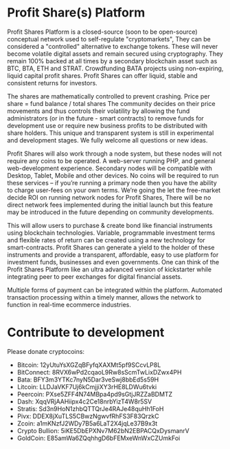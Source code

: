# Profit Share(s) Platform

Profit Shares Platform is a closed-source (soon to be open-source) conceptual network used to self-regulate "cryptomarkets",
They can be considered a "controlled" alternative to exchange tokens. These will never become volatile digital assets and remain secured using cryptography. They remain 100% backed at all times by a secondary blockchain asset such as BTC, BTA, ETH and STRAT. Crowdfunding BATA projects using non-expiring, liquid capital profit shares. Profit Shares can offer liquid, stable and consistent returns for investors.

The shares are mathematically controlled to prevent crashing. Price per share = fund balance / total shares
The community decides on their price movements and thus controls their volatility by allowing the fund administrators (or in the future - smart contracts) to remove funds for development use or require new business profits to be distributed with share holders. This unique and transparent system is still in experimental and development stages. We fully welcome all questions or new ideas.

Profit Shares will also work through a node system, but these nodes will not require any coins to be operated. A web-server running PHP, and general web-development experience. Secondary nodes will be compatible with Desktop, Tablet, Mobile and other devices. No coins will be required to run these services – if you’re running a primary node then you have the ability to charge user-fees on your own terms. We’re going the let the free-market decide ROI on running network nodes for Profit Shares, There will be no direct network fees implemented during the initial launch but this feature may be introduced in the future depending on community developments.

This will allow users to purchase & create bond like financial instruments using blockchain technologies. Variable, programmable investment terms and flexible rates of return can be created using a new technology for smart-contracts. Profit Shares can generate a yield to the holder of these instruments and provide a transparent, affordable, easy to use platform for investment funds, businesses and even governments. One can think of the Profit Shares Platform like an ultra advanced version of kickstarter while integrating peer to peer exchanges for digital financial assets.

Multiple forms of payment can be integrated within the platform. Automated transaction processing within a timely manner, allows the network to function in real-time ecommerce industries.

# Contribute to development
Please donate cryptocoins:

- Bitcoin: 12yUtuYsXGZqBFyfqXAXMt5pf9SCcvLP8L
- BitConnect: 8RVX6wPd2cqaoL9Rw8sScmTwLixDZwx4PH
- Bata: BFY3m3YTKc7nyN5Dar3veSwj8bbEd5s59H
- Litcoin: LLDJaVKF7Uj6kCmjjiXY3rHE8LDWu6tvki
- Peercoin: PXse5ZFF4N74MBpa4pd9sGtjJRZZaBDMTZ
- Dash: XqqVRjAAHiipx4c2Ce18nrbYizT4W8r5SV
- Stratis: Sd3n9HoN1zhbQTTQrJe4RAJe48quHh1FoH
- Pivx: DDEX8jXuTLS5CBwzNgwvfRhFS3F83QrzkC
- Zcoin: a1mKNzfJ2WDy7B5a6LaT2X4jqLe37B9x3t
- Crypto Bullion: 5iKE5DbEPXNv7M62bN2EBPACQxDysmanrV
- GoldCoin: E85amWa6ZQqhhgD6bFEMxeWnWxCZUmkFoi
